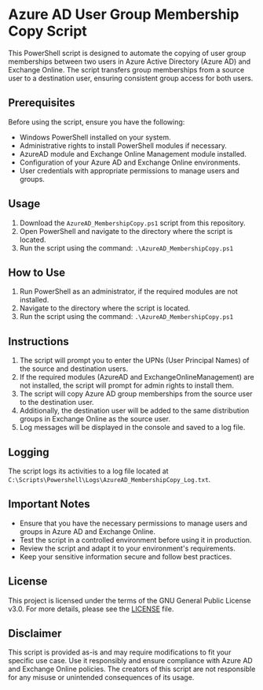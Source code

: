 # Azure AD User Group Membership Copy Script

This PowerShell script is designed to automate the copying of user group memberships between two users in Azure Active Directory (Azure AD) and Exchange Online. The script transfers group memberships from a source user to a destination user, ensuring consistent group access for both users.

## Prerequisites

Before using the script, ensure you have the following:

- Windows PowerShell installed on your system.
- Administrative rights to install PowerShell modules if necessary.
- AzureAD module and Exchange Online Management module installed.
- Configuration of your Azure AD and Exchange Online environments.
- User credentials with appropriate permissions to manage users and groups.

## Usage

1. Download the `AzureAD_MembershipCopy.ps1` script from this repository.
2. Open PowerShell and navigate to the directory where the script is located.
3. Run the script using the command: `.\AzureAD_MembershipCopy.ps1`

## How to Use

1. Run PowerShell as an administrator, if the required modules are not installed.
2. Navigate to the directory where the script is located.
3. Run the script using the command: `.\AzureAD_MembershipCopy.ps1`

## Instructions

1. The script will prompt you to enter the UPNs (User Principal Names) of the source and destination users.
2. If the required modules (AzureAD and ExchangeOnlineManagement) are not installed, the script will prompt for admin rights to install them.
3. The script will copy Azure AD group memberships from the source user to the destination user.
4. Additionally, the destination user will be added to the same distribution groups in Exchange Online as the source user.
5. Log messages will be displayed in the console and saved to a log file.

## Logging

The script logs its activities to a log file located at `C:\Scripts\Powershell\Logs\AzureAD_MembershipCopy_Log.txt`.

## Important Notes

- Ensure that you have the necessary permissions to manage users and groups in Azure AD and Exchange Online.
- Test the script in a controlled environment before using it in production.
- Review the script and adapt it to your environment's requirements.
- Keep your sensitive information secure and follow best practices.

## License

This project is licensed under the terms of the GNU General Public License v3.0. For more details, please see the [LICENSE](LICENSE) file.

## Disclaimer

This script is provided as-is and may require modifications to fit your specific use case. Use it responsibly and ensure compliance with Azure AD and Exchange Online policies. The creators of this script are not responsible for any misuse or unintended consequences of its usage.
